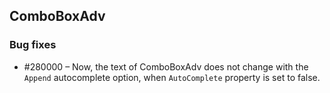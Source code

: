 ## ComboBoxAdv

### Bug fixes

* \#280000 – Now, the text of ComboBoxAdv does not change with the `Append` autocomplete option, when `AutoComplete` property is set to false.

